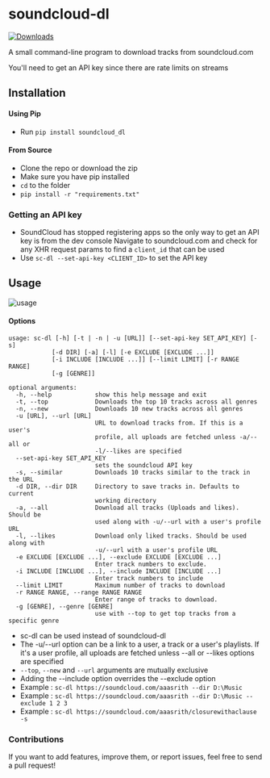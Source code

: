 # soundcloud-dl
[![Downloads](https://pepy.tech/badge/soundcloud-dl)](https://pepy.tech/project/soundcloud-dl)

A small command-line program to download tracks from soundcloud.com

You'll need to get an API key since there are rate limits on streams

## Installation

#### Using Pip
* Run `pip install soundcloud_dl`

#### From Source
* Clone the repo or download the zip
* Make sure you have pip installed
* `cd` to the folder
* `pip install -r "requirements.txt"`

### Getting an API key
* SoundCloud has stopped registering apps so the only way to get an API key is from the dev console 
  Navigate to soundcloud.com and check for any XHR request params to find a `client_id` that can be used
* Use `sc-dl --set-api-key <CLIENT_ID>` to set the API key

## Usage
![usage](https://i.imgur.com/Vm8Hirx.gif)
#### Options

    usage: sc-dl [-h] [-t | -n | -u [URL]] [--set-api-key SET_API_KEY] [-s]
                [-d DIR] [-a] [-l] [-e EXCLUDE [EXCLUDE ...]]
                [-i INCLUDE [INCLUDE ...]] [--limit LIMIT] [-r RANGE RANGE]
                [-g [GENRE]]

    optional arguments:
      -h, --help            show this help message and exit
      -t, --top             Downloads the top 10 tracks across all genres
      -n, --new             Downloads 10 new tracks across all genres
      -u [URL], --url [URL]
                            URL to download tracks from. If this is a user's
                            profile, all uploads are fetched unless -a/--all or
                            -l/--likes are specified
      --set-api-key SET_API_KEY
                            sets the soundcloud API key
      -s, --similar         Downloads 10 tracks similar to the track in the URL
      -d DIR, --dir DIR     Directory to save tracks in. Defaults to current
                            working directory
      -a, --all             Download all tracks (Uploads and likes). Should be
                            used along with -u/--url with a user's profile URL
      -l, --likes           Download only liked tracks. Should be used along with
                            -u/--url with a user's profile URL
      -e EXCLUDE [EXCLUDE ...], --exclude EXCLUDE [EXCLUDE ...]
                            Enter track numbers to exclude.
      -i INCLUDE [INCLUDE ...], --include INCLUDE [INCLUDE ...]
                            Enter track numbers to include
      --limit LIMIT         Maximum number of tracks to download
      -r RANGE RANGE, --range RANGE RANGE
                            Enter range of tracks to download.
      -g [GENRE], --genre [GENRE]
                            use with --top to get top tracks from a specific genre


* sc-dl can be used instead of soundcloud-dl
* The -u/--url option can be a link to a user, a track or a user's playlists. 
If it's a user profile, all uploads are fetched unless --all or --likes options are specified
* `--top`, `--new` and `--url` arguments are mutually exclusive
* Adding the --include option overrides the --exclude option
* Example : `sc-dl https://soundcloud.com/aaasrith --dir D:\Music`
* Example : `sc-dl https://soundcloud.com/aaasrith --dir D:\Music --exclude 1 2 3`
* Example : `sc-dl https://soundcloud.com/aaasrith/closurewithaclause -s`

### Contributions
If you want to add features, improve them, or report issues, feel free to send a pull request!
